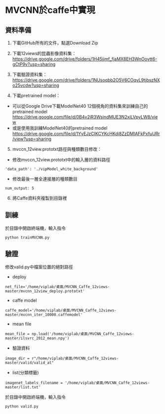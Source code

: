 # MVCNN於caffe中實現    

## 資料準備
1. 下載GitHub所有的文件，點選Download Zip

2. 下載12views的昆蟲影像資料集：  
https://drive.google.com/drive/folders/1H45jjmf_fjaMX8EH3WnOovtt6-gCtP9v?usp=sharing 

3. 下載驗證資料集：     
https://drive.google.com/drive/folders/1NUsoqbb2O5V6COqvL9tjbszNXo25vcdw?usp=sharing

4. 下載pretrained model：   
- 可以從Google Drive下載ModelNet40 12個視角的資料集來訓練自己的pretrained model    
https://drive.google.com/file/d/0B4v2jR3WsindMUE3N2xiLVpyLW8/view  
- 或是使用我訓練ModelNet40的pretrained model  
https://drive.google.com/file/d/1YyEJzCIKCYKcHKdi8ZzDMIAFkPxfuURr/view?usp=sharing

5. mvccn_12view.prototxt路徑與種類數目修改：  
- 修改mvccn_12view.prototxt中的輸入層的資料路徑  
```
'data_path': './vipModel_white_background'  
```

- 修改最後一層全連接層的種類數目  
```
num_output: 5  
```
6. 將Caffe資料夾複製到目錄裡

## 訓練
於目錄中開啟終端機，輸入指令     
```
python trainMVCNN.py
```

## 驗證
修改valid.py中檔案位置的絕對路徑 

- deploy  
```
net_file='/home/viplab/桌面/MVCNN_Caffe_12views-master/mvcnn_12view_deploy.prototxt'
```

- caffe model  
```
caffe_model='/home/viplab/桌面/MVCNN_Caffe_12views-master/mvcnn_iter_10000.caffemodel'
```

- mean file  
```
mean_file = np.load('/home/viplab/桌面/MVCNN_Caffe_12views-master/ilsvrc_2012_mean.npy')
```

- 驗證資料  
```
image_dir = r"/home/viplab/桌面/MVCNN_Caffe_12views-master/valid/valid_al" 
```
- list(分類標籤)  
```
imagenet_labels_filename = '/home/viplab/桌面/MVCNN_Caffe_12views-master/list.txt' 
```

於目錄中開啟終端機，輸入指令  
```
python valid.py
```
